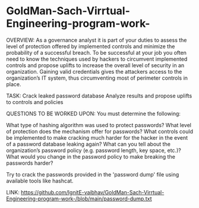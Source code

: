 # GoldMan-Sach-Virrtual-Engineering-program-work-

OVERVIEW:
As a governance analyst it is part of your duties to assess the level of protection offered by implemented controls and minimize the probability of a successful breach. To be successful at your job you often need to know the techniques used by hackers to circumvent implemented controls and propose uplifts to increase the overall level of security in an organization. Gaining valid credentials gives the attackers access to the organization’s IT system, thus circumventing most of perimeter controls in place.

TASK:
Crack leaked password database
Analyze results and propose uplifts to controls and policies

QUESTIONS TO BE WORKED UPON:
You must determine the following:

What type of hashing algorithm was used to protect passwords?
What level of protection does the mechanism offer for passwords?
What controls could be implemented to make cracking much harder for the hacker in the event of a password database leaking again?
What can you tell about the organization’s password policy (e.g. password length, key space, etc.)?
What would you change in the password policy to make breaking the passwords harder? 

Try to crack the passwords provided in the 'password dump' file using available tools like hashcat.

LINK: https://github.com/IgnitE-vaibhav/GoldMan-Sach-Virrtual-Engineering-program-work-/blob/main/password-dump.txt



